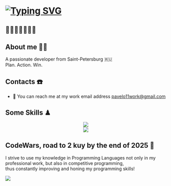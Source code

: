 [![Typing SVG](https://readme-typing-svg.herokuapp.com?font=Inter&weight=800&size=31&duration=2300&color=91FF89FF&width=435&lines=OFF+THE+RADAR;ON+THE+MISSON)](https://git.io/typing-svg)
========================

🤫🤫🤫🤫🤫🤫🤫
---------------------------------------------------------------------------------------

## About me 🥷🏻
A passionate developer from Saint-Petersburg 🇷🇺<br/>
Plan. Action. Win. 

## Contacts ☎️
*  📩 You can reach me at my work email address [pavelo11work@gmail.com](mailto:pavelo11work@gmail.com)

## Some Skills ♟
<p align="center">
  <a href="https://skillicons.dev">
    <img src="https://skillicons.dev/icons?i=go,python,ts,js,docker,postgres" /><br/>
    <img src="https://skillicons.dev/icons?i=vue,pinia,nuxt" />
  </a>
</p>

## CodeWars, road to 2 kuy by the end of 2025 🏅
I strive to use my knowledge in Programming Languages not only in my professional work, but also in competitive programming,<br> thus constantly improving and honing my programming skills!
<p>
   <img src="https://www.codewars.com/users/Pavel%20O1/badges/large" />
</p>
